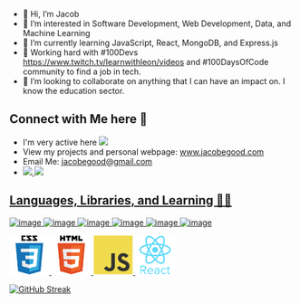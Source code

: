 - 👋 Hi, I’m Jacob
- 👀 I’m interested in Software Development, Web Development, Data, and Machine Learning
- 🌱 I’m currently learning JavaScript, React, MongoDB, and Express.js
- 🚀 Working hard with #100Devs https://www.twitch.tv/learnwithleon/videos and #100DaysOfCode community to find a job in tech.
- 💞️ I’m looking to collaborate on anything that I can have an impact on. I know the education sector. 
 
 
## Connect with Me here 🔗
- I'm very active here <a href="https://twitter.com/jacobegood" target="_blank"><img src="https://img.shields.io/badge/Twitter-1DA1F2?style=for-the-badge&logo=twitter&logoColor=white" ></a>
- View my projects and personal webpage: <a href="www.jacobegood.com" target="_blank">www.jacobegood.com</a>
- Email Me: jacobegood@gmail.com
- <a href="https://www.linkedin.com/in/jacobegood/" target="_blank"><img src="https://img.shields.io/badge/LinkedIn-0077B5?style=for-the-badge&logo=linkedin&logoColor=white">
 <a href="https://snake0.hashnode.dev/" target="_blank"><img src="https://img.shields.io/badge/Hashnode-2962FF?style=for-the-badge&logo=hashnode&logoColor=white">


## Languages, Libraries, and Learning 👨‍💻
   ![image](https://img.shields.io/badge/Numpy-777BB4?style=for-the-badge&logo=numpy&logoColor=white
)   ![image](https://img.shields.io/badge/Pandas-2C2D72?style=for-the-badge&logo=pandas&logoColor=white
)   ![image](https://img.shields.io/badge/Python-FFD43B?style=for-the-badge&logo=python&logoColor=blue
)   ![image](https://img.shields.io/badge/Swift-FA7343?style=for-the-badge&logo=swift&logoColor=white
)   ![image](https://img.shields.io/badge/Coursera-0056D2?style=for-the-badge&logo=Coursera&logoColor=white
)   ![image](https://img.shields.io/badge/freecodecamp-27273D?style=for-the-badge&logo=freecodecamp&logoColor=white) 


<img src="https://raw.githubusercontent.com/devicons/devicon/master/icons/css3/css3-original-wordmark.svg" alt="css3" width="70" height="70" style="max-width: 100%;"> <!--  CSS  --> <img src="https://raw.githubusercontent.com/devicons/devicon/master/icons/html5/html5-original-wordmark.svg" alt="html5" width="70" height="70" style="max-width: 100%;"> <!--  HTML  --> <img src="https://raw.githubusercontent.com/devicons/devicon/master/icons/javascript/javascript-original.svg" alt="javascript" width="70" height="70" style="max-width: 100%;"> <!-- JavaScript --> <img src="https://raw.githubusercontent.com/devicons/devicon/master/icons/react/react-original-wordmark.svg" alt="react" width="70" height="70" style="max-width: 100%;"> <!-- React -->


[![GitHub Streak](http://github-readme-streak-stats.herokuapp.com?user=Snake0good&theme=react&date_format=M%20j%5B%2C%20Y%5D)](https://git.io/streak-stats)

<!---
Snake0good/Snake0good is a ✨ special ✨ repository because its `README.md` (this file) appears on your GitHub profile.
You can click the Preview link to take a look at your changes.
--->
